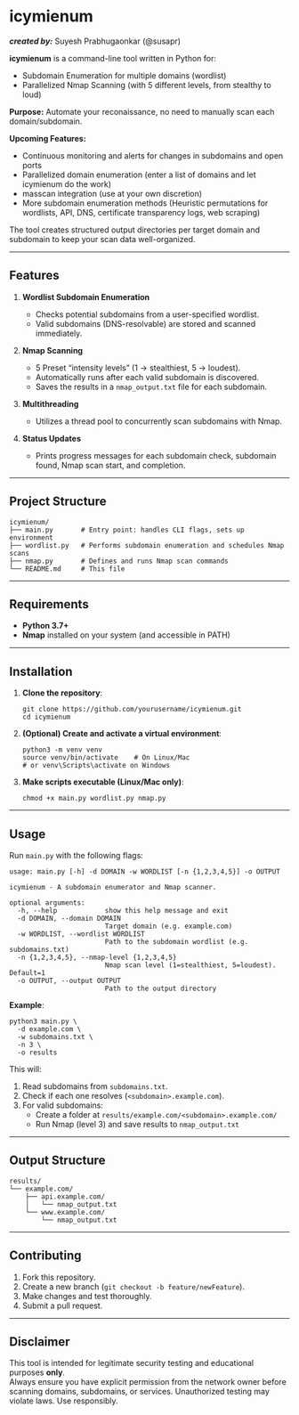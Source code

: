 # icymienum
***created by:*** Suyesh Prabhugaonkar (@susapr)

**icymienum** is a command-line tool written in Python for:
- Subdomain Enumeration for multiple domains (wordlist)
- Parallelized Nmap Scanning (with 5 different levels, from stealthy to loud)

**Purpose:** Automate your reconaissance, no need to manually scan each domain/subdomain. 

**Upcoming Features:**
- Continuous monitoring and alerts for changes in subdomains and open ports
- Parallelized domain enumeration (enter a list of domains and let icymienum do the work)
- masscan integration (use at your own discretion)
- More subdomain enumeration methods (Heuristic permutations for wordlists, API, DNS, certificate transparency logs, web scraping)

The tool creates structured output directories per target domain and subdomain to keep your scan data well-organized.

---

## Features

1. **Wordlist Subdomain Enumeration**  
   - Checks potential subdomains from a user-specified wordlist.  
   - Valid subdomains (DNS-resolvable) are stored and scanned immediately.

2. **Nmap Scanning**  
   - 5 Preset “intensity levels” (1 → stealthiest, 5 → loudest).  
   - Automatically runs after each valid subdomain is discovered.  
   - Saves the results in a `nmap_output.txt` file for each subdomain.

3. **Multithreading**  
   - Utilizes a thread pool to concurrently scan subdomains with Nmap.

4. **Status Updates**  
   - Prints progress messages for each subdomain check, subdomain found, Nmap scan start, and completion.

---

## Project Structure

    icymienum/
    ├── main.py       # Entry point: handles CLI flags, sets up environment
    ├── wordlist.py   # Performs subdomain enumeration and schedules Nmap scans
    ├── nmap.py       # Defines and runs Nmap scan commands
    └── README.md     # This file

---

## Requirements

- **Python 3.7+**
- **Nmap** installed on your system (and accessible in PATH)

---

## Installation

1. **Clone the repository**:
       
       git clone https://github.com/yourusername/icymienum.git
       cd icymienum

2. **(Optional) Create and activate a virtual environment**:
       
       python3 -m venv venv
       source venv/bin/activate    # On Linux/Mac
       # or venv\Scripts\activate on Windows

3. **Make scripts executable (Linux/Mac only)**:
       
       chmod +x main.py wordlist.py nmap.py

---

## Usage

Run `main.py` with the following flags:

    usage: main.py [-h] -d DOMAIN -w WORDLIST [-n {1,2,3,4,5}] -o OUTPUT

    icymienum - A subdomain enumerator and Nmap scanner.

    optional arguments:
      -h, --help            show this help message and exit
      -d DOMAIN, --domain DOMAIN
                            Target domain (e.g. example.com)
      -w WORDLIST, --wordlist WORDLIST
                            Path to the subdomain wordlist (e.g. subdomains.txt)
      -n {1,2,3,4,5}, --nmap-level {1,2,3,4,5}
                            Nmap scan level (1=stealthiest, 5=loudest). Default=1
      -o OUTPUT, --output OUTPUT
                            Path to the output directory

**Example**:
    
    python3 main.py \
      -d example.com \
      -w subdomains.txt \
      -n 3 \
      -o results

This will:

1. Read subdomains from `subdomains.txt`.
2. Check if each one resolves (`<subdomain>.example.com`).
3. For valid subdomains:
   - Create a folder at `results/example.com/<subdomain>.example.com/`
   - Run Nmap (level 3) and save results to `nmap_output.txt`

---

## Output Structure

    results/
    └── example.com/
        ├── api.example.com/
        │   └── nmap_output.txt
        └── www.example.com/
            └── nmap_output.txt

---

## Contributing

1. Fork this repository.
2. Create a new branch (`git checkout -b feature/newFeature`).
3. Make changes and test thoroughly.
4. Submit a pull request.

---

## Disclaimer

This tool is intended for legitimate security testing and educational purposes **only**.  
Always ensure you have explicit permission from the network owner before scanning domains, subdomains, or services. Unauthorized testing may violate laws. Use responsibly.
